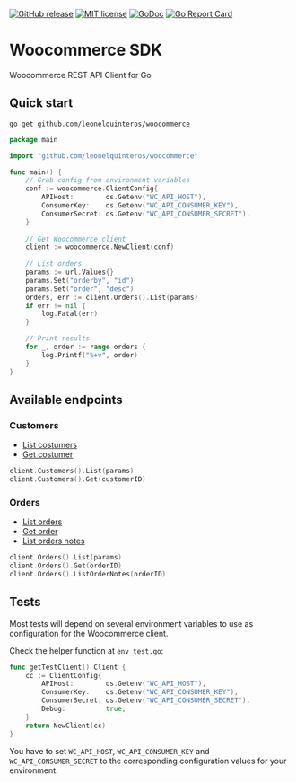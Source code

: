 [![GitHub release](https://img.shields.io/github/release/leonelquinteros/woocommerce.svg)](https://github.com/leonelquinteros/woocommerce)
[![MIT license](https://img.shields.io/badge/License-MIT-blue.svg)](LICENSE)
[![GoDoc](https://godoc.org/github.com/leonelquinteros/woocommerce?status.svg)](https://godoc.org/github.com/leonelquinteros/woocommerce)
[![Go Report Card](https://goreportcard.com/badge/github.com/leonelquinteros/woocommerce)](https://goreportcard.com/report/github.com/leonelquinteros/gotext)


# Woocommerce SDK 

Woocommerce REST API Client for Go

## Quick start

```
go get github.com/leonelquinteros/woocommerce
```

```go
package main

import "github.com/leonelquinteros/woocommerce"

func main() {
    // Grab config from environment variables
    conf := woocommerce.ClientConfig{
		APIHost:        os.Getenv("WC_API_HOST"),
		ConsumerKey:    os.Getenv("WC_API_CONSUMER_KEY"),
		ConsumerSecret: os.Getenv("WC_API_CONSUMER_SECRET"),
    }
    
    // Get Woocommerce client
    client := woocommerce.NewClient(conf)
    
    // List orders
    params := url.Values{}
	params.Set("orderby", "id")
	params.Set("order", "desc")
    orders, err := client.Orders().List(params)
    if err != nil {
        log.Fatal(err)
    }

    // Print results
    for _, order := range orders {
        log.Printf("%+v", order)
    }
}
```


## Available endpoints

### Customers

- [List costumers](https://woocommerce.github.io/woocommerce-rest-api-docs/#list-all-customers)
- [Get costumer](https://woocommerce.github.io/woocommerce-rest-api-docs/#retrieve-a-customer)

```go
client.Customers().List(params)
client.Customers().Get(customerID)
```

### Orders

- [List orders](https://woocommerce.github.io/woocommerce-rest-api-docs/#list-all-orders)
- [Get order](https://woocommerce.github.io/woocommerce-rest-api-docs/#retrieve-an-order)
- [List orders notes](https://woocommerce.github.io/woocommerce-rest-api-docs/#list-all-order-notes)

```go
client.Orders().List(params)
client.Orders().Get(orderID)
client.Orders().ListOrderNotes(orderID)
```


## Tests

Most tests will depend on several environment variables to use as configuration for the Woocommerce client. 

Check the helper function at `env_test.go`:

```go
func getTestClient() Client {
	cc := ClientConfig{
		APIHost:        os.Getenv("WC_API_HOST"),
		ConsumerKey:    os.Getenv("WC_API_CONSUMER_KEY"),
		ConsumerSecret: os.Getenv("WC_API_CONSUMER_SECRET"),
		Debug:          true,
	}
	return NewClient(cc)
}
```

You have to set `WC_API_HOST`, `WC_API_CONSUMER_KEY` and `WC_API_CONSUMER_SECRET` 
to the corresponding configuration values for your environment.
